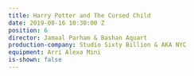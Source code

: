 ```yaml
---
title: Harry Potter and The Cursed Child
date: 2019-08-16 10:30:00 Z
position: 6
director: Jamaal Parham & Bashan Aquart
production-company: Studio Sixty Billion & AKA NYC
equipment: Arri Alexa Mini
is-shown: false
---
```


